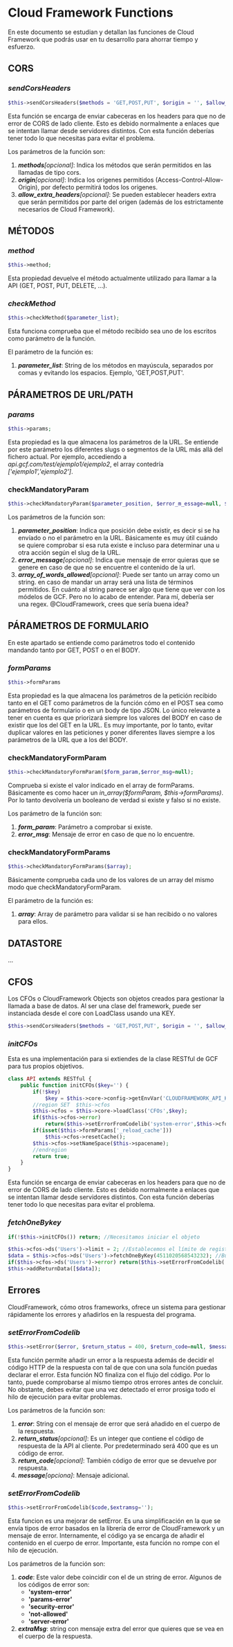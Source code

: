 # Cloud Framework Functions
En este documento se estudian y detallan las funciones de Cloud Framework que podrás usar en tu desarrollo para ahorrar tiempo y esfuerzo.



## CORS

### *sendCorsHeaders*

``` php
$this->sendCorsHeaders($methods = 'GET,POST,PUT', $origin = '', $allow_extra_headers='');
```

Esta función se encarga de enviar cabeceras en los headers para que no de error de CORS de lado cliente. Esto es debido normalmente a enlaces que se intentan llamar desde servidores distintos. Con esta función deberías tener todo lo que necesitas para evitar el problema.

Los parámetros de la función son:

 1. ***methods**[opcional]*: Indica los métodos que serán permitidos en las llamadas de tipo cors.
 2. ***origin**[opcional]*: Indica los origenes permitidos (Access-Control-Allow-Origin), por defecto permitirá todos los origenes.
 3. ***allow_extra_headers**[opcional]*: Se pueden establecer headers extra que serán permitidos por parte del origen (además de los estrictamente necesarios de Cloud Framework).


## MÉTODOS

### *method*

``` php
$this->method;
```

Esta propiedad devuelve el método actualmente utilizado para llamar a la API (GET, POST, PUT, DELETE, ...).

### *checkMethod*

```php
$this->checkMethod($parameter_list);
```
Esta funciona comprueba que el método recibido sea uno de los escritos como parámetro de la función.

El parámetro de la función es:

 1. ***parameter_list***: String de los métodos en mayúscula, separados por comas y evitando los espacios. Ejemplo, 'GET,POST,PUT'.

## PÁRAMETROS DE URL/PATH

### *params*

```php
$this->params;
```
Esta propiedad es la que almacena los parámetros de la URL. Se entiende por este parámetro los diferentes slugs o segmentos de la URL más allá del fichero actual. 
Por ejemplo, accediendo a *api.gcf.com/test/ejemplo1/ejemplo2*, el array contedría *['ejemplo1','ejemplo2']*.

### checkMandatoryParam
```php
$this->checkMandatoryParam($parameter_position, $error_m_essage=null, $array_of_words_allowed=null);
```

Los parámetros de la función son:

 1. ***parameter_position***: Indica que posición debe existir, es decir si se ha envíado o no el parámetro en la URL. Básicamente es muy útil cuándo se quiere comprobar si esa ruta existe e incluso para determinar una u otra acción según el slug de la URL.
 2. ***error_message**[opcional]*: Indica que mensaje de error quieras que se genere en caso de que no se encuentre el contenido de la url.
 3. ***array_of_words_allowed**[opcional]*: Puede ser tanto un array como un string. en caso de mandar un array será una lista de términos permitidos. En cuánto al string parece ser algo que tiene que ver con los módelos de GCF. Pero no lo acabo de entender. Para mí, debería ser una regex. @CloudFramework, crees que sería buena idea?

## PÁRAMETROS DE FORMULARIO
En este apartado se entiende como parámetros todo el contenido mandando tanto por GET, POST o en el BODY.

### *formParams*

```php
$this->formParams
```
Esta propiedad es la que almacena los parámetros de la petición recibido tanto en el GET como parámetros de la función cómo en el POST sea como parámetros de formulario o en un body de tipo JSON. Lo único relevante a tener en cuenta es que priorizará siempre los valores del BODY en caso de existir que los del GET en la URL. Es muy importante, por lo tanto, evitar duplicar valores en las peticiones y poner diferentes llaves siempre a los parámetros de la URL que a los del BODY. 

### checkMandatoryFormParam
```php
$this->checkMandatoryFormParam($form_param,$error_msg=null);
```
Comprueba si existe el valor indicado en el array de formParams. Básicamente es como hacer un *in_array($formParam, $this->formParams)*. Por lo tanto devolvería un booleano de verdad si existe y falso si no existe.

Los parámetro de la función son:

 1. ***form_param***: Parámetro a comprobar si existe.
 2. ***error_msg***: Mensaje de error en caso de que no lo encuentre.

 ### checkMandatoryFormParams
```php
$this->checkMandatoryFormParams($array);
```
Básicamente comprueba cada uno de los valores de un array del mismo modo que checkMandatoryFormParam.

El parámetro de la función es:

 1. ***array***: Array de parámetro para validar si se han recibido o no valores para ellos.

## DATASTORE
...

## CFOS
Los CFOs o CloudFramework Objects son objetos creados para gestionar la llamada a base de datos. Al ser una clase del framework, puede ser instanciada desde el core con LoadClass usando una KEY.
``` php
$this->sendCorsHeaders($methods = 'GET,POST,PUT', $origin = '', $allow_extra_headers='');
```

### *initCFOs*
Esta es una implementación para si extiendes de la clase RESTful de GCF para tus propios objetivos.

``` php
class API extends RESTful {
    public function initCFOs($key='') {
        if(!$key)
            $key = $this->core->config->getEnvVar('CLOUDFRAMEWORK_API_KEY');
        //region SET  $this->cfos
        $this->cfos = $this->core->loadClass('CFOs',$key);
        if($this->cfos->error)
            return($this->setErrorFromCodelib('system-error',$this->cfos->errorMsg));
        if(isset($this->formParams['_reload_cache']))
            $this->cfos->resetCache();
        $this->cfos->setNameSpace($this->spacename);
        //endregion
        return true;
    }
}
```

Esta función se encarga de enviar cabeceras en los headers para que no de error de CORS de lado cliente. Esto es debido normalmente a enlaces que se intentan llamar desde servidores distintos. Con esta función deberías tener todo lo que necesitas para evitar el problema.

### *fetchOneBykey*


```php
if(!$this->initCFOs()) return; //Necesitamos iniciar el objeto

$this->cfos->ds('Users')->limit = 2; //Establecemos el límite de registros
$data = $this->cfos->ds('Users')->fetchOneByKey(4511020568543232); //Buscamos por una key específica
if($this->cfos->ds('Users')->error) return($this->setErrorFromCodelib('system-error',$this->cfos->ds('Users')->errorMsg));
$this->addReturnData([$data]);
```

## Errores
CloudFramework, cómo otros frameworks, ofrece un sistema para gestionar rápidamente los errores y añadirlos en la respuesta del programa.

### *setErrorFromCodelib*
```php
$this->setError($error, $return_status = 400, $return_code=null, $message='');
```
Esta función permite añadir un error a la respuesta además de decidir el código HTTP de la respuesta con tal de que con una sola función puedas declarar el error. Esta función NO finaliza con el flujo del código. Por lo tanto, puede comprobarse al mismo tiempo otros errores antes de concluir. No obstante, debes evitar que una vez detectado el error prosiga todo el hilo de ejecución para evitar problemas.

Los parámetros de la función son:
1. ***error***: String con el mensaje de error que será añadido en el cuerpo de la respuesta.
2. ***return_status**[opcional]*: Es un integer que contiene el código de respuesta de la API al cliente. Por predeterminado será 400 que es un código de error.
3. ***return_code**[opcional]*: También código de error que se devuelve por respuesta.
4. ***message**[opciona]*: Mensaje adicional.

### *setErrorFromCodelib*
```php
$this->setErrorFromCodelib($code,$extramsg='');
```
Esta funcion es una mejorar de setError. Es una simplificación en la que se envía tipos de error basados en la librería de error de CloudFramework y un mensaje de error. Internamente, el código ya se encarga de añadir el contenido en el cuerpo de error. Importante, esta función no rompe con el hilo de ejecución.

Los parámetros de la función son:

 1. ***code***: Este valor debe coincidir con el de un string de error. Algunos de los códigos de error son:
    - **'system-error'**
    - **'params-error'**
    - **'security-error'**
    - **'not-allowed'**
    - **'server-error'**
 2. ***extraMsg***: string con mensaje extra del error que quieres que se vea en el cuerpo de la respuesta.
